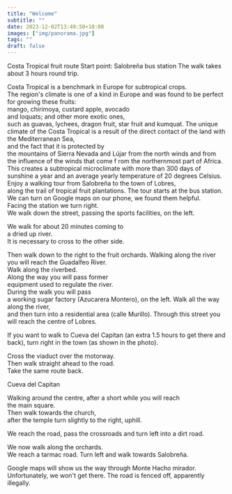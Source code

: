 ```yaml
---
title: "Welcome"
subtitle: ""
date: 2023-12-02T13:49:50+10:00
images: ["img/panorama.jpg"]
tags: ""
draft: false
---
```

Costa Tropical fruit route 
Start point: Salobreña bus station 
The walk takes about 3 hours round trip.  

Costa Tropical is a benchmark in Europe for subtropical crops.  
The region's climate is one of a kind in Europe and was found to be perfect for growing these fruits:  
mango, chirimoya, custard apple, avocado  
and loquats; and other more exotic ones,  
such as guavas, lychees, dragon fruit, star fruit  and kumquat. 
The unique climate of the Costa Tropical  is a result of the direct contact of the land  with the Mediterranean Sea,  
and the fact that it is protected by  
the mountains of Sierra Nevada and Lújar  from the north winds and from  
the influence of the winds that come f rom the northernmost part of Africa.  This creates a subtropical microclimate  with more than 300 days of sunshine  a year and an average yearly temperature  of 20 degrees Celsius.  
Enjoy a walking tour from Salobreña  to the town of Lobres,  
along the trail of tropical fruit plantations. 
The tour starts at the bus station.  
We can turn on Google maps on our phone,  we found them helpful.  
Facing the station we turn right.  
We walk down the street, passing 
the sports facilities, on the left.  

We walk for about 20 minutes coming to  
a dried up river.  
It is necessary to cross to the other side. 


Then walk down to the right to the fruit orchards.  Walking along the river  
you will reach the Guadalfeo River.  
Walk along the riverbed.  
Along the way you will pass former  
equipment used to regulate the river.  
During the walk you will pass  
a working sugar factory (Azucarera Montero),  on the left. 
Walk all the way along the river,  
and then turn into a residential area (calle Murillo).  Through this street you will reach 
the centre of Lobres. 

If you want to walk to Cueva del Capitan  (an extra 1.5 hours to get there and back),  turn right in the town (as shown in the photo).

Cross the viaduct over the motorway.  
Then walk straight ahead to the road.  
Take the same route back.

Cueva del Capitan 

Walking around the centre, 
after a short while you will reach  
the main square.  
Then walk towards the church,  
after the temple turn 
slightly to the right, uphill.


We reach the road, pass the crossroads 
and turn left into a dirt road.

We now walk along the orchards.  
We reach a tarmac road. Turn left and walk towards Salobreña. 

Google maps will show us the way through  Monte Hacho mirador.  
Unfortunately, we won't get there. 
The road is fenced off, apparently illegally.
